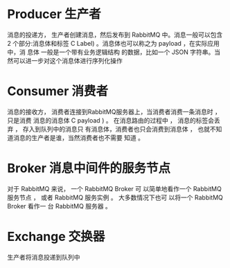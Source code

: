 # Producer 生产者 
消息的投递方，
生产者创建消息，然后发布到 RabbitMQ 中。消息一般可以包含 2 个部分:消息体和标签
C Label) 。消息体也可以称之为 payload ，在实际应用中，消 息体 一般是一个带有业务逻辑结构
的数据，比如一个 JSON 字符串。当然可以进一步对这个消息体进行序列化操作

# Consumer 消费者
消息的接收方，
消费者连接到RabbitMQ服务器上，当消费者消费一条消息时 ， 只是消费
消息的消息体 C payload ) 。 在消息路由的过程中 ， 消息的标签会丢弃 ， 存入到队列中的消息只
有消息体，消费者也只会消费到消息体 ， 也就不知道消息的生产者是谁，当然消费者也不需要
知道 。

# Broker  消息中间件的服务节点 
对于 RabbitMQ 来说， 一个 RabbitMQ Broker 可 以简单地看作一个 RabbitMQ 服务节点 ，
或者 RabbitMQ 服务实例 。 大多数情况下也可 以将一个 RabbitMQ Broker 看作一 台 RabbitMQ
服务器 。

# Exchange 交换器
生产者将消息投递到队列中